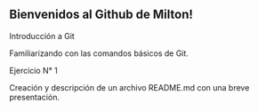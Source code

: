 ## Bienvenidos al Github de Milton!

Introducción a Git

Familiarizando con las comandos básicos de Git.

Ejercicio N° 1

Creación y descripción de un archivo README.md con una breve presentación.